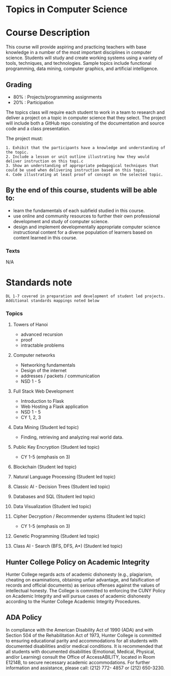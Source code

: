 # Topics in Computer Science

# Course Description

This course will provide aspiring and practicing teachers with base
knowledge in a number of the most important disciplines in computer
science. Students will study and create working systems using a
variety of tools, techniques, and technologies.  Sample topics include
functional programming, data mining, computer graphics, and artificial
intelligence.

## Grading

 - 80% : Projects/programming assignments
 - 20% : Participation

The topics class will require each student to work in a team to
research and deliver a project on a topic in computer science that
they select. The project will include both a GitHub repo consisting of
the documentation and source code and a class presentation.
	
The project must:

	1. Exhibit that the participants have a knowledge and understanding of the topic. 
	2. Include a lesson or unit outline illustrating how they would deliver instruction on this topi.c
	3. Show an understanding of appropriate pedagogical techniques that could be used when delivering instruction based on this topic.
	4. Code illustrating at least proof of concept on the selected topic.


## By the end of this course, students will be able to:
  - learn the fundamentals of each subfield studied in this course.
  - use online and community resources to further their own professional development and study of computer science.
  - design and implement developmentally appropriate computer science instructional content for a diverse population of learners based on content learned in this course.

### Texts

N/A


# Standards note
	DL 1-7 covered in preparation and development of student led projects. Additional standards mappings noted below 
	
### Topics

 1. Towers of Hanoi 
	- advanced recursion
	- proof
	- intractable problems
 1. Computer networks
	- Networking fundamentals
	- Design of the internet
	- addresses / packets / communication
	- NSD 1 - 5
	
 1. Full Stack Web Development
	- Introduction to Flask 
	- Web Hosting a Flask application
	- NSD 1 - 5 
	- CY 1, 2, 3
 1. Data Mining (Student led topic)
	- Finding, retrieving and analyzing real world data.
 1. Public Key Encryption (Student led topic)
	- CY 1-5 (emphasis on 3)
 1. Blockchain (Student led topic)
 1. Natural Language Processing (Student led topic)
 1. Classic AI - Decision Trees (Student led topic)
 1. Databases and SQL (Student led topic)
 1. Data Visualization (Student led topic)
 1. Cipher Decryption / Recommender systems (Student led topic)
	- CY 1-5 (emphasis on 3)
 1. Genetic Programming (Student led topic)
 1. Class AI - Search (BFS, DFS, A*) (Student led topic)
  


## Hunter College Policy on Academic Integrity

Hunter College regards acts of academic dishonesty (e.g., plagiarism, cheating on examinations,
obtaining unfair advantage, and falsification of records and official documents) as serious offenses
against the values of intellectual honesty. The College is committed to enforcing the CUNY Policy
on Academic Integrity and will pursue cases of academic dishonesty according to the Hunter College
Academic Integrity Procedures.

## ADA Policy

In compliance with the American Disability Act of 1990 (ADA) and with Section 504 of the
Rehabilitation Act of 1973, Hunter College is committed to ensuring educational parity and
accommodations for all students with documented disabilities and/or medical conditions. It is
recommended that all students with documented disabilities (Emotional, Medical, Physical, and/or
Learning) consult the Office of AccessABILITY, located in Room E1214B, to secure necessary
academic accommodations. For further information and assistance, please call: (212) 772- 4857 or
(212) 650-3230.
